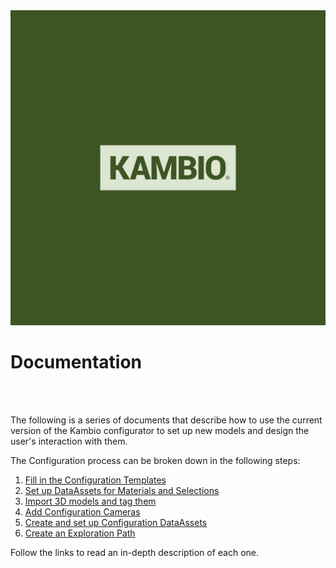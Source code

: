 <img src="./Images/Kambio-01.jpg">

<p align="center">
	<h1>Documentation</h1>
</p><br><br>

<p>The following is a series of documents that describe how to use the current version of the Kambio configurator to set up new models and design the user's interaction with them.</p>
<p>The Configuration process can be broken down in the following steps:</p>

1. <a href=".\ConfigurationTemplates.md">Fill in the Configuration Templates</a>
2. <a href=".\MaterialsAndSelections.md">Set up DataAssets for Materials and Selections</a>
3. <a href=".\3DModels.md">Import 3D models and tag them</a>
4. <a href=".\ConfigurationCameras.md">Add Configuration Cameras</a>
5. <a href=".\ConfigurationDataAssets.md">Create and set up Configuration DataAssets</a>
5. <a href=".\Exploration.md">Create an Exploration Path</a>

Follow the links to read an in-depth description of each one.